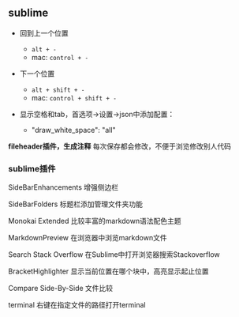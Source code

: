 ## sublime

* 回到上一个位置
	- `alt + -`
	- mac: `control + -`
* 下一个位置
	- `alt + shift + -`
	- mac: `control + shift + -`

* 显示空格和tab，首选项->设置->json中添加配置：
	- "draw_white_space": "all"

**fileheader插件，生成注释** 每次保存都会修改，不便于浏览修改别人代码

### sublime插件

SideBarEnhancements 增强侧边栏

SideBarFolders 标题栏添加管理文件夹功能

Monokai Extended 比较丰富的markdown语法配色主题

MarkdownPreview 在浏览器中浏览markdown文件

Search Stack Overflow 在Sublime中打开浏览器搜索Stackoverflow

BracketHighlighter 显示当前位置在哪个块中，高亮显示起止位置

Compare Side-By-Side 文件比较

terminal 右键在指定文件的路径打开terminal